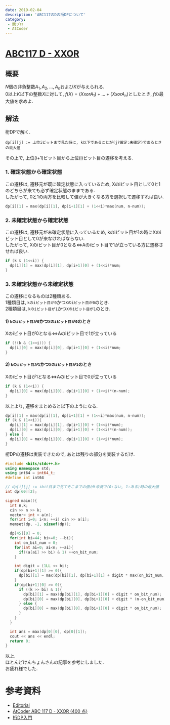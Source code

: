 ```yaml
---
date: 2019-02-04
description: 'ABC117のDの桁DPについて'
category:
 - 競プロ
 - AtCoder
---
```


# [ABC117 D - XXOR](https://atcoder.jp/contests/abc117/tasks/abc117_d)
## 概要
$N$個の非負整数$A_1, A_2, ..., A_n$および$K$が与えられる.  
$0$以上$K$以下の整数$X$に対して, $f(X) = (X xor A_1) + ... + (X xor A_n)$としたとき, $f$の最大値を求めよ.

## 解法
桁DPで解く.  
```
dp[i][j] := 上位iビットまで見た時に, k以下であることが(j?確定:未確定)であるときの最大値
```

その上で, 上位(i+1)ビット目から上位(i)ビット目の遷移を考える.  
### 1. 確定状態から確定状態
この遷移は, 遷移元が既に確定状態に入っているため, Xのiビット目として0と1のどちらが来ても必ず確定状態のままである.  
したがって, 0と1の両方を比較して値が大きくなる方を選択して遷移すれば良い.  

```cpp
dp[i][1] = max(dp[i][1], dp[i+1][1] + (1<<i)*max(num, n-num));
```

### 2. 未確定状態から確定状態
この遷移は, 遷移元が未確定状態に入っているため, kのiビット目が1の時にXのiビット目として0が来なければならない.  
したがって, Xのiビット目が0となる$\Longleftrightarrow$Aのiビット目で1が立っている方に遷移させれば良い.

```cpp
if (k & (1<<i)) {
  dp[i][1] = max(dp[i][1], dp[i+1][0] + (1<<i)*num;
}
```

### 3. 未確定状態から未確定状態
この遷移になるものは2種類ある.  
1種類目は, `kのiビット目が0`かつ`Xのiビット目が0`のとき.  
2種類目は, `kのiビット目が1`かつ`Xのiビット目が1`のとき.  

#### 1) `kのiビット目が0`かつ`Xのiビット目が0`のとき
Xのiビット目が0となる$\Longleftrightarrow$Aのiビット目で1が立っている
```cpp
if (!(k & (1<<i))) {
  dp[i][0] = max(dp[i][0], dp[i+1][0] + (1<<i)*num;
}
```

#### 2) `kのiビット目が1`かつ`Xのiビット目が1`のとき
Xのiビット目が1となる$\Longleftrightarrow$Aのiビット目で0が立っている
```cpp
if (k & (1<<i)) {
  dp[i][0] = max(dp[i][0], dp[i+1][0] + (1<<i)*(n-num);
}
```

以上より, 遷移をまとめると以下のようになる.
```cpp
dp[i][1] = max(dp[i][1], dp[i+1][1] + (1<<i)*max(num, n-num));
if (k & (1<<i)){
  dp[i][1] = max(dp[i][1], dp[i+1][0] + (1<<i)*num);
  dp[i][0] = max(dp[i][0], dp[i+1][0] + (1<<i)*(n-num));
} else {
  dp[i][0] = max(dp[i][0], dp[i+1][0] + (1<<i)*num);
}
```

桁DPの遷移は実装できたので, あとは残りの部分を実装するだけ.

```cpp
#include <bits/stdc++.h>
using namespace std;
using int64 = int64_t;
#define int int64

// dp[i][j] := ibit目まで見てそこまでの値がk未満で(0:ない, 1:ある)時の最大値
int dp[60][2];

signed main(){
  int n,k;
  cin >> n >> k;
  vector< int > a(n);
  for(int i=0; i<n; ++i) cin >> a[i];
  memset(dp, -1, sizeof(dp));

  dp[45][0] = 0;
  for(int bi=44; bi>=0; --bi){
    int on_bit_num = 0;
    for(int ai=0; ai<n; ++ai){
      if((a[ai] >> bi) & 1) ++on_bit_num;
    }

    int digit = (1LL << bi);
    if(dp[bi+1][1] >= 0){
      dp[bi][1] = max(dp[bi][1], dp[bi+1][1] + digit * max(on_bit_num, n-on_bit_num));
    }     
    if(dp[bi+1][0] >= 0){
      if ((k >> bi) & 1){
        dp[bi][1] = max(dp[bi][1], dp[bi+1][0] + digit * on_bit_num);
        dp[bi][0] = max(dp[bi][0], dp[bi+1][0] + digit * (n-on_bit_num));
      } else {
        dp[bi][0] = max(dp[bi][0], dp[bi+1][0] + digit * on_bit_num);
      }     
    }
  }

  int ans = max(dp[0][0], dp[0][1]);
  cout << ans << endl;
  return 0;
}


```

以上.  
ほとんどけんちょんさんの記事を参考にしました.  
お疲れ様でした.

# 参考資料
 - [Editorial](https://img.atcoder.jp/abc117/editorial.pdf)
 - [AtCoder ABC 117 D - XXOR (400 点)](http://drken1215.hatenablog.com/entry/2019/02/03/224200)
 - [桁DP入門](https://pekempey.hatenablog.com/entry/2015/12/09/000603)